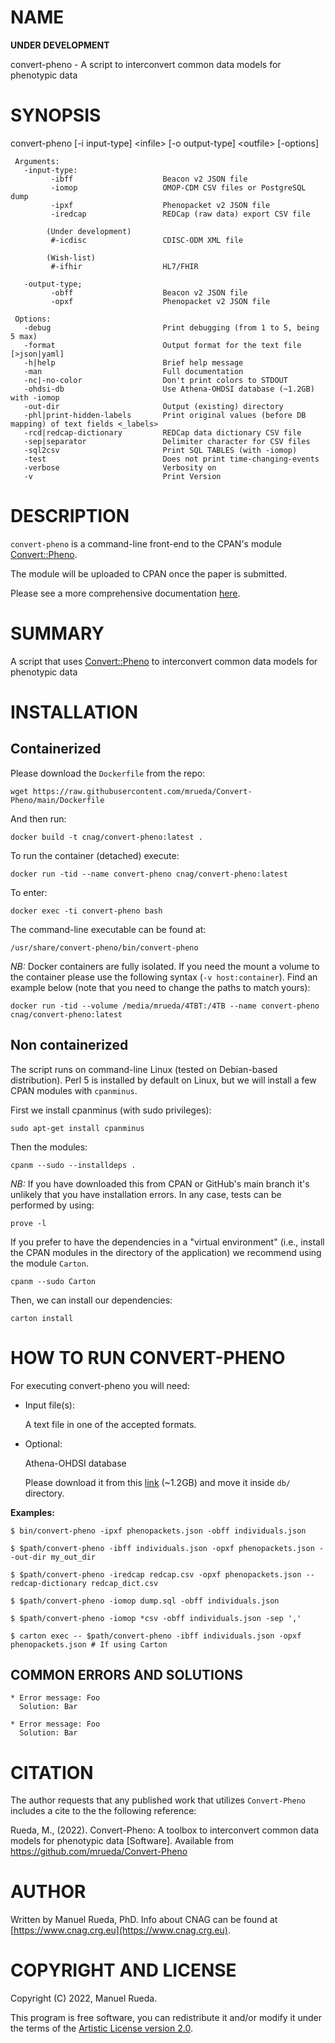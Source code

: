# NAME

**UNDER DEVELOPMENT**

convert-pheno - A script to interconvert common data models for phenotypic data

# SYNOPSIS

convert-pheno \[-i input-type\] &lt;infile> \[-o output-type\] &lt;outfile> \[-options\]

     Arguments:                       
       -input-type:  
             -ibff                    Beacon v2 JSON file
             -iomop                   OMOP-CDM CSV files or PostgreSQL dump
             -ipxf                    Phenopacket v2 JSON file
             -iredcap                 REDCap (raw data) export CSV file

            (Under development)
             #-icdisc                 CDISC-ODM XML file

            (Wish-list)
             #-ifhir                  HL7/FHIR

       -output-type;
             -obff                    Beacon v2 JSON file
             -opxf                    Phenopacket v2 JSON file

     Options:
       -debug                         Print debugging (from 1 to 5, being 5 max)
       -format                        Output format for the text file [>json|yaml]
       -h|help                        Brief help message
       -man                           Full documentation
       -nc|-no-color                  Don't print colors to STDOUT
       -ohdsi-db                      Use Athena-OHDSI database (~1.2GB) with -iomop
       -out-dir                       Output (existing) directory
       -phl|print-hidden-labels       Print original values (before DB mapping) of text fields <_labels>
       -rcd|redcap-dictionary         REDCap data dictionary CSV file
       -sep|separator                 Delimiter character for CSV files
       -sql2csv                       Print SQL TABLES (with -iomop)
       -test                          Does not print time-changing-events
       -verbose                       Verbosity on
       -v                             Print Version

# DESCRIPTION

`convert-pheno` is a command-line front-end to the CPAN's module [Convert::Pheno](https://metacpan.org/pod/Convert%3A%3APheno).

The module will be uploaded to CPAN once the paper is submitted.

Please see a more comprehensive documentation [here](https://convert-pheno.readthedocs.io/en/latest).

# SUMMARY

A script that uses [Convert::Pheno](https://metacpan.org/pod/Convert%3A%3APheno) to interconvert common data models for phenotypic data

# INSTALLATION

## Containerized

Please download the `Dockerfile` from the repo:

    wget https://raw.githubusercontent.com/mrueda/Convert-Pheno/main/Dockerfile

And then run:

    docker build -t cnag/convert-pheno:latest .

To run the container (detached) execute:

    docker run -tid --name convert-pheno cnag/convert-pheno:latest

To enter:

    docker exec -ti convert-pheno bash

The command-line executable can be found at:

    /usr/share/convert-pheno/bin/convert-pheno

_NB:_ Docker containers are fully isolated. If you need the mount a volume to the container please use the following syntax (`-v host:container`). Find an example below (note that you need to change the paths to match yours):

    docker run -tid --volume /media/mrueda/4TBT:/4TB --name convert-pheno cnag/convert-pheno:latest

## Non containerized

The script runs on command-line Linux (tested on Debian-based distribution). Perl 5 is installed by default on Linux, 
but we will install a few CPAN modules with `cpanminus`.

First we install cpanminus (with sudo privileges):

    sudo apt-get install cpanminus

Then the modules:

    cpanm --sudo --installdeps .

_NB:_ If you have downloaded this from CPAN or GitHub's main branch it's unlikely that you have installation errors. In any case, tests can be performed by using:

    prove -l

If you prefer to have the dependencies in a "virtual environment" (i.e., install the CPAN modules in the directory of the application) we recommend using the module `Carton`.

    cpanm --sudo Carton

Then, we can install our dependencies:

    carton install

# HOW TO RUN CONVERT-PHENO

For executing convert-pheno you will need:

- Input file(s):

    A text file in one of the accepted formats.

- Optional: 

    Athena-OHDSI database

    Please download it from this [link](https://drive.google.com/file/d/104ciON3zRc3ScAzzrL_3GO14aCnBLh-c/view?usp=sharing) (~1.2GB) and move it inside `db/` directory.

**Examples:**

    $ bin/convert-pheno -ipxf phenopackets.json -obff individuals.json

    $ $path/convert-pheno -ibff individuals.json -opxf phenopackets.json --out-dir my_out_dir

    $ $path/convert-pheno -iredcap redcap.csv -opxf phenopackets.json --redcap-dictionary redcap_dict.csv

    $ $path/convert-pheno -iomop dump.sql -obff individuals.json 

    $ $path/convert-pheno -iomop *csv -obff individuals.json -sep ','

    $ carton exec -- $path/convert-pheno -ibff individuals.json -opxf phenopackets.json # If using Carton

## COMMON ERRORS AND SOLUTIONS

    * Error message: Foo
      Solution: Bar

    * Error message: Foo
      Solution: Bar

# CITATION

The author requests that any published work that utilizes `Convert-Pheno` includes a cite to the the following reference:

Rueda, M., (2022). Convert-Pheno: A toolbox to interconvert common data models for phenotypic data \[Software\]. Available from https://github.com/mrueda/Convert-Pheno

# AUTHOR 

Written by Manuel Rueda, PhD. Info about CNAG can be found at [https://www.cnag.crg.eu](https://www.cnag.crg.eu).

# COPYRIGHT AND LICENSE

Copyright (C) 2022, Manuel Rueda.

This program is free software, you can redistribute it and/or modify it under the terms of the [Artistic License version 2.0](https://metacpan.org/pod/perlartistic).

